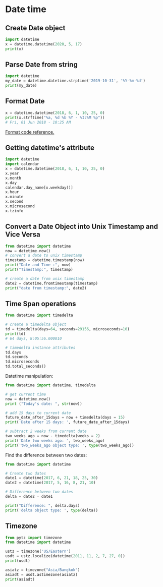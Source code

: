 # Date time

## Create Date object

```py
import datetime
x = datetime.datetime(2020, 5, 17)
print(x)
```


## Parse Date from string

```py
import datetime
my_date = datetime.datetime.strptime('2019-10-31', '%Y-%m-%d')
print(my_date)
```


## Format Date

```py
x = datetime.datetime(2018, 6, 1, 10, 25, 0)
print(x.strftime("%a, %d %b %Y - %I:%M %p"))
# Fri, 01 Jun 2018 - 10:25 AM
```

[Format code reference.](https://docs.python.org/3/library/datetime.html#strftime-and-strptime-format-codes)


## Getting datetime's attribute
```py
import datetime
import calendar
x = datetime.datetime(2018, 6, 1, 10, 25, 0)
x.year
x.month
x.day
calendar.day_name[x.weekday()]
x.hour
x.minute
x.second
x.microsecond
x.tzinfo
```


## Convert a Date Object into Unix Timestamp and Vice Versa
```py
from datetime import datetime
now = datetime.now()
# convert a date to unix timestamp
timestamp = datetime.timestamp(now)
print("Date and Time :", now)
print("Timestamp:", timestamp)

# create a date from unix timestamp
date2 = datetime.fromtimestamp(timestamp)
print("date from timestamp:", date2)
```


## Time Span operations

```py
from datetime import timedelta

# create a timedelta object
td = timedelta(days=64, seconds=29156, microseconds=10)
print(td)
# 64 days, 8:05:56.000010

# timedelta instance attributes
td.days
td.seconds
td.microseconds
td.total_seconds()
```

Datetime manipulation:

```py
from datetime import datetime, timedelta

# get current time
now = datetime.now()
print ("Today's date: ", str(now))

# add 15 days to current date
future_date_after_15days = now + timedelta(days = 15)
print('Date after 15 days: ', future_date_after_15days)

# subtract 2 weeks from current date
two_weeks_ago = now - timedelta(weeks = 2)
print('Date two weeks ago: ', two_weeks_ago)
print('two_weeks_ago object type: ', type(two_weeks_ago))
```

Find the difference between two dates:

```py
from datetime import datetime

# Create two dates
date1 = datetime(2017, 6, 21, 18, 25, 30)
date2 = datetime(2017, 5, 16, 8, 21, 10)

# Difference between two dates
delta = date2 - date1

print("Difference: ", delta.days)
print('delta object type: ', type(delta))
```

## Timezone

```py
from pytz import timezone
from datetime import datetime

ustz = timezone('US/Eastern')
usdt = ustz.localize(datetime(2011, 11, 2, 7, 27, 0))
print(usdt)

asiatz = timezone("Asia/Bangkok")
asiadt = usdt.astimezone(asiatz)
print(asiadt)
```